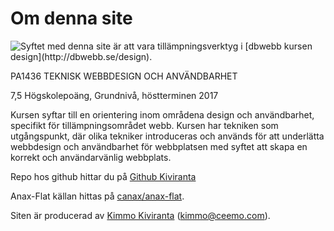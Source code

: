 Om denna site
==============================================

<img src="img/framework.png" style="float:left" markdown=1>
Syftet med denna site är att vara tillämpningsverktyg i [dbwebb kursen design](http://dbwebb.se/design).

PA1436 TEKNISK WEBBDESIGN OCH ANVÄNDBARHET

7,5 Högskolepoäng, Grundnivå, höstterminen 2017

Kursen syftar till en orientering inom områdena design och användbarhet, specifikt för tillämpningsområdet webb. Kursen har tekniken som utgångspunkt, där olika tekniker introduceras och används för att underlätta webbdesign och användbarhet för webbplatsen med syftet att skapa en korrekt och användarvänlig webbplats.


Repo hos github hittar du på [Github Kiviranta](https://github.com/Kiviranta/Anax-Flat)

Anax-Flat källan hittas på [canax/anax-flat](git@github.com:canax/anax-flat.git).

Siten är producerad av [Kimmo Kiviranta](https://www.facebook.com/kiviranta) (kimmo@ceemo.com).
